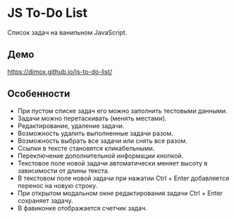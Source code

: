 # JS To-Do List

Список задач на ванильном JavaScript.

## Демо

https://dimox.github.io/js-to-do-list/

## Особенности

* При пустом списке задач его можно заполнить тестовыми данными.
* Задачи можно перетаскивать (менять местами).
* Редактирование, удаление задачи.
* Возможность удалить выполненные задачи разом.
* Возможность выбрать все задачи или снять все разом.
* Ссылки в тексте становятся кликабельными.
* Переключение дополнительной информации кнопкой.
* Текстовое поле новой задачи автоматически меняет высоту в зависимости от длины текста.
* В текстовом поле новой задачи при нажатии Ctrl + Enter добавляется перенос на новую строку.
* При открытом модальном окне редактирования задачи Ctrl + Enter сохраняет задачу.
* В фавиконке отображается счетчик задач.